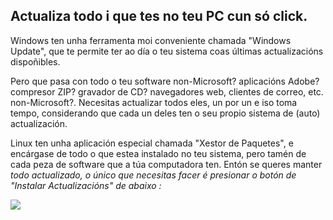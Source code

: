 <?php require("../../entete.php"); ?> <?php require("../../base.php"); ?>

<div id="corps">

<h2>Actualiza todo i que tes no teu PC cun só click.</h2>

<p>Windows ten unha ferramenta moi conveniente chamada "Windows Update", que te permite ter ao día o teu sistema coas últimas actualizacións dispoñibles.</p>

<p>Pero que pasa con todo o teu software non-Microsoft? aplicacións Adobe? compresor ZIP? gravador de CD? navegadores web, clientes de correo, etc. non-Microsoft?. Necesitas actualizar todos eles, un por un e iso toma tempo, considerando que cada un deles ten o seu propio sistema de (auto) actualización.</p>

<p>Linux ten unha aplicación especial chamada "Xestor de Paquetes", e encárgase de todo o que estea instalado no teu sistema, pero tamén de cada peza de software que a túa computadora ten. Entón se queres manter <i>todo actualizado, o único que necesitas facer é presionar o botón de "Instalar Actualizacións" de abaixo :</p>


<img src="Images/global_update.png" />

</div>


